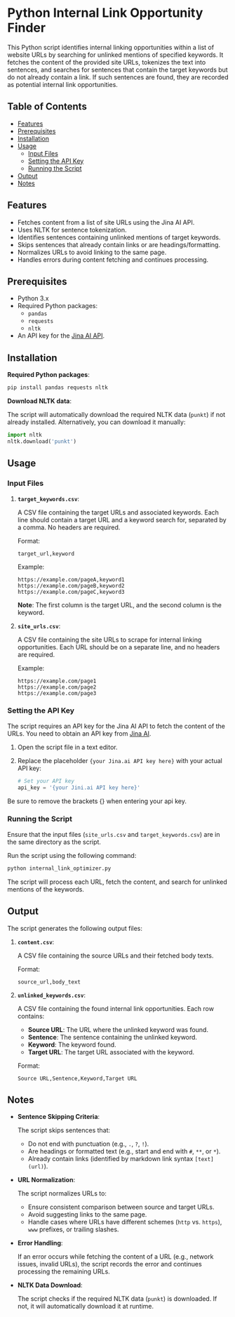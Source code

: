 # Python Internal Link Opportunity Finder

This Python script identifies internal linking opportunities within a list of website URLs by searching for unlinked mentions of specified keywords. It fetches the content of the provided site URLs, tokenizes the text into sentences, and searches for sentences that contain the target keywords but do not already contain a link. If such sentences are found, they are recorded as potential internal link opportunities.

## Table of Contents

- [Features](#features)
- [Prerequisites](#prerequisites)
- [Installation](#installation)
- [Usage](#usage)
  - [Input Files](#input-files)
  - [Setting the API Key](#setting-the-api-key)
  - [Running the Script](#running-the-script)
- [Output](#output)
- [Notes](#notes)

## Features

- Fetches content from a list of site URLs using the Jina AI API.
- Uses NLTK for sentence tokenization.
- Identifies sentences containing unlinked mentions of target keywords.
- Skips sentences that already contain links or are headings/formatting.
- Normalizes URLs to avoid linking to the same page.
- Handles errors during content fetching and continues processing.

## Prerequisites

- Python 3.x
- Required Python packages:
  - `pandas`
  - `requests`
  - `nltk`
- An API key for the [Jina AI API](https://jina.ai/).

## Installation


**Required Python packages**:

   ```bash
   pip install pandas requests nltk
   ```

**Download NLTK data**:

   The script will automatically download the required NLTK data (`punkt`) if not already installed. Alternatively, you can download it manually:

   ```python
   import nltk
   nltk.download('punkt')
   ```

## Usage

### Input Files
1. **`target_keywords.csv`**:

   A CSV file containing the target URLs and associated keywords. Each line should contain a target URL and a keyword search for, separated by a comma. No headers are required.

   Format:

   ```
   target_url,keyword
   ```

   Example:

   ```
   https://example.com/pageA,keyword1
   https://example.com/pageB,keyword2
   https://example.com/pageC,keyword3
   ```

   **Note**: The first column is the target URL, and the second column is the keyword.


2. **`site_urls.csv`**:

   A CSV file containing the site URLs to scrape for internal linking opportunities. Each URL should be on a separate line, and no headers are required.

   Example:

   ```
   https://example.com/page1
   https://example.com/page2
   https://example.com/page3
   ```


### Setting the API Key

The script requires an API key for the Jina AI API to fetch the content of the URLs. You need to obtain an API key from [Jina AI](https://jina.ai/).

1. Open the script file in a text editor.

2. Replace the placeholder `{your Jina.ai API key here}` with your actual API key:

   ```python
   # Set your API key
   api_key = '{your Jini.ai API key here}'
   ```

Be sure to remove the brackets {} when entering your api key.

### Running the Script

Ensure that the input files (`site_urls.csv` and `target_keywords.csv`) are in the same directory as the script.

Run the script using the following command:

```bash
python internal_link_optimizer.py
```

The script will process each URL, fetch the content, and search for unlinked mentions of the keywords.

## Output

The script generates the following output files:

1. **`content.csv`**:

   A CSV file containing the source URLs and their fetched body texts.

   Format:

   ```
   source_url,body_text
   ```

2. **`unlinked_keywords.csv`**:

   A CSV file containing the found internal link opportunities. Each row contains:

   - **Source URL**: The URL where the unlinked keyword was found.
   - **Sentence**: The sentence containing the unlinked keyword.
   - **Keyword**: The keyword found.
   - **Target URL**: The target URL associated with the keyword.

   Format:

   ```
   Source URL,Sentence,Keyword,Target URL
   ```

## Notes

- **Sentence Skipping Criteria**:

  The script skips sentences that:

  - Do not end with punctuation (e.g., `.`, `?`, `!`).
  - Are headings or formatted text (e.g., start and end with `#`, `**`, or `*`).
  - Already contain links (identified by markdown link syntax `[text](url)`).

- **URL Normalization**:

  The script normalizes URLs to:

  - Ensure consistent comparison between source and target URLs.
  - Avoid suggesting links to the same page.
  - Handle cases where URLs have different schemes (`http` vs. `https`), `www` prefixes, or trailing slashes.

- **Error Handling**:

  If an error occurs while fetching the content of a URL (e.g., network issues, invalid URLs), the script records the error and continues processing the remaining URLs.

- **NLTK Data Download**:

  The script checks if the required NLTK data (`punkt`) is downloaded. If not, it will automatically download it at runtime.

